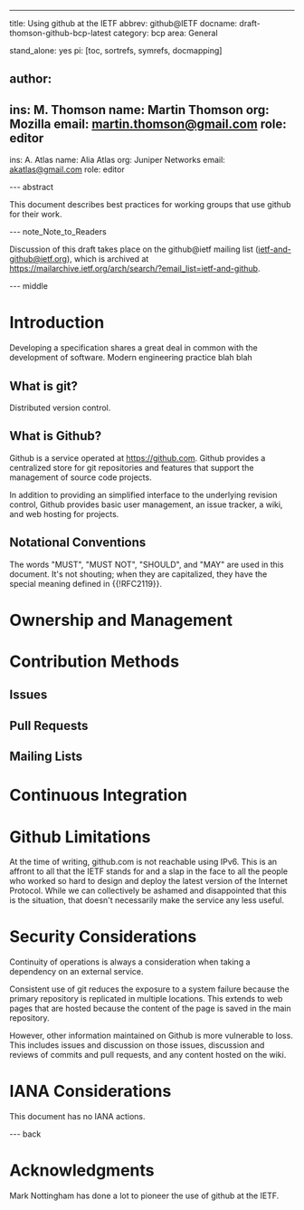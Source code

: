 ---
title: Using github at the IETF
abbrev: github@IETF
docname: draft-thomson-github-bcp-latest
category: bcp
area: General

stand_alone: yes
pi: [toc, sortrefs, symrefs, docmapping]

author:
 -
   ins: M. Thomson
   name: Martin Thomson
   org: Mozilla
   email: martin.thomson@gmail.com
   role: editor
 -
   ins: A. Atlas
   name: Alia Atlas
   org: Juniper Networks
   email: akatlas@gmail.com
   role: editor


--- abstract

This document describes best practices for working groups that use github for
their work.


--- note_Note_to_Readers

Discussion of this draft takes place on the github@ietf mailing list
(ietf-and-github@ietf.org), which is archived at
<https://mailarchive.ietf.org/arch/search/?email_list=ietf-and-github>.


--- middle

# Introduction

Developing a specification shares a great deal in common with the development of
software.  Modern engineering practice blah blah


## What is git?

Distributed version control.


## What is Github?

Github is a service operated at https://github.com.  Github provides a
centralized store for git repositories and features that support the management
of source code projects.

In addition to providing an simplified interface to the underlying revision
control, Github provides basic user management, an issue tracker, a wiki, and
web hosting for projects.


## Notational Conventions

The words "MUST", "MUST NOT", "SHOULD", and "MAY" are used in this document.
It's not shouting; when they are capitalized, they have the special meaning
defined in {{!RFC2119}}.


# Ownership and Management


# Contribution Methods

## Issues

## Pull Requests

## Mailing Lists



# Continuous Integration




# Github Limitations

At the time of writing, github.com is not reachable using IPv6.  This is an
affront to all that the IETF stands for and a slap in the face to all the people
who worked so hard to design and deploy the latest version of the Internet
Protocol.  While we can collectively be ashamed and disappointed that this is
the situation, that doesn't necessarily make the service any less useful.


# Security Considerations

Continuity of operations is always a consideration when taking a dependency on
an external service.

Consistent use of git reduces the exposure to a system failure because the
primary repository is replicated in multiple locations.  This extends to web
pages that are hosted because the content of the page is saved in the main
repository.

However, other information maintained on Github is more vulnerable to loss.
This includes issues and discussion on those issues, discussion and reviews of
commits and pull requests, and any content hosted on the wiki.


# IANA Considerations

This document has no IANA actions.


--- back

# Acknowledgments

Mark Nottingham has done a lot to pioneer the use of github at the IETF.
